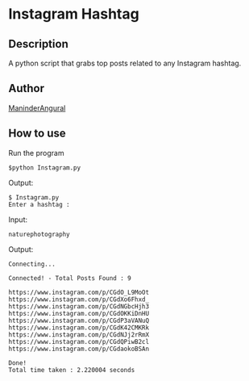 # Instagram Hashtag #

## Description ##

A python script that grabs top posts related to any Instagram hashtag.

## Author ##

[ManinderAngural](https://github.com/ManinderAngural)

## How to use ##

Run the program

```console
$python Instagram.py
```

Output:

```
$ Instagram.py
Enter a hashtag : 
```

Input:
```
naturephotography
```

Output:
```code
Connecting...

Connected! - Total Posts Found : 9

https://www.instagram.com/p/CGdO_L9MoOt
https://www.instagram.com/p/CGdXo6Fhxd_
https://www.instagram.com/p/CGdNGbcHjh3
https://www.instagram.com/p/CGdOKKiDnHU
https://www.instagram.com/p/CGdP3aVANuQ
https://www.instagram.com/p/CGdK42CMKRk
https://www.instagram.com/p/CGdNJj2rRmX
https://www.instagram.com/p/CGdQPiwB2cl
https://www.instagram.com/p/CGdaokoBSAn

Done!
Total time taken : 2.220004 seconds
```
